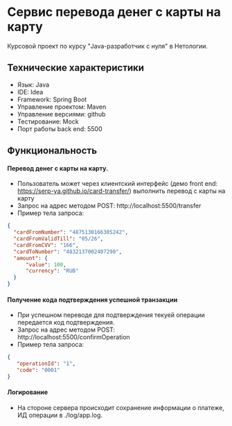 # Сервис перевода денег с карты на карту
Курсовой проект по курсу "Java-разработчик с нуля" в Нетологии. 

## Технические характеристики

   - Язык: Java
   - IDE: Idea
   - Framework: Spring Boot
   - Управление проектом: Maven
   - Управление версиями: github
   - Тестирование: Mock
   - Порт работы back end: 5500
   
## Функциональность

#### Перевод денег с карты на карту.

  - Пользователь может через клиентский интерфейс (демо front end: https://serp-ya.github.io/card-transfer/) выполнить перевод с карты на карту
  - Запрос на адрес методом POST: http://localhost:5500/transfer
  - Пример тела запроса: 
  ```JSON
{
    "cardFromNumber": "4875130166305242",
    "cardFromValidTill": "05/26",
    "cardFromCVV": "166",
    "cardToNumber": "4832137002407290",
    "amount": {
        "value": 100,
        "currency": "RUB"
    }
}
  ````
#### Получение кода подтверждения успешной транзакции

  - При успешном переводе для подтверждения текуей операции передается код подтверждения.
  - Запрос на адрес методом POST: http://localhost:5500/confirmOperation
  - Пример тела запроса: 
 ```JSON
 {
    "operationId": "1",
    "code": "0001"
}
   ````
#### Логирование

  - На стороне сервера происходит сохранение информации о платеже, ИД операции в ./log/app.log. 


